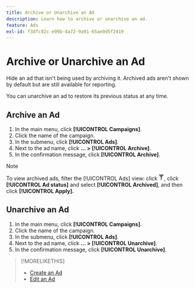```yaml
---
title: Archive or Unarchive an Ad
description: Learn how to archive or unarchive an ad.
feature: Ads
exl-id: f3dfc92c-e99b-4a72-9a91-65ae0d5f2419
---
```

# Archive or Unarchive an Ad

Hide an ad that isn't being used by archiving it. Archived ads aren't shown by default but are still available for reporting.

You can unarchive an ad to restore its previous status at any time.

## Archive an Ad

1. In the main menu, click **[!UICONTROL Campaigns]**.
1. Click the name of the campaign.
1. In the submenu, click **[!UICONTROL Ads]**.
1. Next to the ad name, click  **... > [!UICONTROL Archive]**.
1. In the confirmation message, click **[!UICONTROL Archive]**.

>[!NOTE]
>
>To view archived ads, filter the [!UICONTROL Ads] view: click ![[!UICONTROL Filter] button](/help/dsp/assets/filter.png), click **[!UICONTROL Ad status]** and select **[!UICONTROL Archived]**, and then click **[!UICONTROL Apply].**

## Unarchive an Ad

1. In the main menu, click **[!UICONTROL Campaigns]**.
1. Click the name of the campaign.
1. In the submenu, click **[!UICONTROL Ads]**.
1. Next to the ad name, click  **... > [!UICONTROL Unarchive]**.
1. In the confirmation message, click **[!UICONTROL Unarchive]**.

>[!MORELIKETHIS]
>
>* [Create an Ad](ad-create.md)
>* [Edit an Ad](ad-edit.md)
